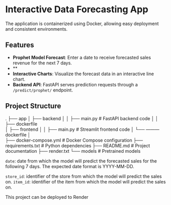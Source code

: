 # Interactive Data Forecasting App

The application is containerized using Docker, allowing easy deployment and consistent environments.

## Features

- **Prophet Model Forecast**: Enter a date to receive forecasted sales revenue for the next 7 days.
- **
- **Interactive Charts**: Visualize the forecast data in an interactive line chart.
- **Backend API**: FastAPI serves prediction requests through a `/predict/prophet/` endpoint.

## Project Structure
.
├── app
│   ├── backend
│   │   ├── main.py          # FastAPI backend code
│   │   ├── dockerfile        
│   ├── frontend
│   │   ├── main.py          # Streamlit frontend code
│   └── ——— dockerfile 
│   
├── docker-compose.yml        # Docker Compose configuration
├── requirements.txt          # Python dependencies
├── README.md                 # Project documentation
├── render.txt
└── models                    # Pretrained models

`date`: date from which the model will predict the forecasted sales for the following 7 days. 
        The expected date format is YYYY-MM-DD.

`store_id`: identifier of the store from which the model will predict the sales on.
`item_id`:  identifier of the item from which the model will predict the sales on.

This project can be deployed to Render
